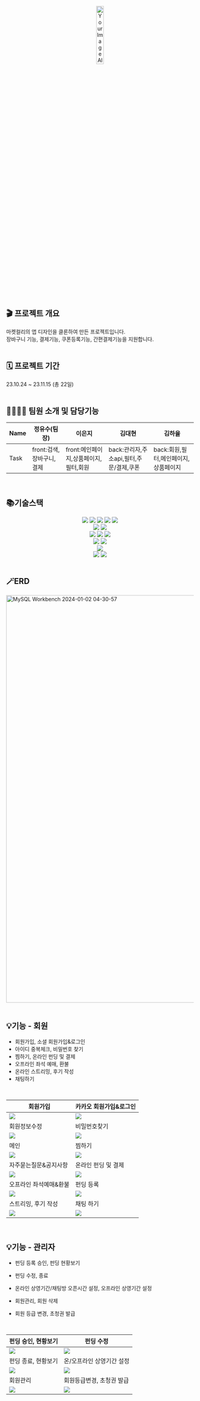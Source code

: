<p align="center">
    <img width="20%" height="20%" src="https://github.com/Jeongyusu/market-kurly-flutter/assets/130957655/581fa4ac-3d19-4abd-aa2d-0470c05a0994" alt="Your Image Alt Text">
</p>

## 🎬 프로젝트 개요
마켓컬리의 앱 디자인을 클론하여 만든 프로젝트입니다.\
장바구니 기능, 결제기능, 쿠폰등록기능, 간편결제기능을 지원합니다.
<br>
<br>
## 🗓 프로젝트 기간
23.10.24 ~ 23.11.15 (총 22일)
<br>
<br>
## 👨‍👨‍👧‍👦 팀원 소개 및 담당기능
|Name|정유수(팀장)|이은지|김대현|김하율|
|---|---|---|---|---|
|Task|front:검색,장바구니,결제|front:메인페이지,상품페이지,필터,회원|back:관리자,주소api,필터,주문/결제,쿠폰|back:회원,필터,메인페이지,상품페이지|
<br>

## 📚기술스택
<div align=center> 
  <img src="https://img.shields.io/badge/html5-E34F26?style=for-the-badge&logo=html5&logoColor=white"> 
  <img src="https://img.shields.io/badge/css-1572B6?style=for-the-badge&logo=css3&logoColor=white"> 
  <img src="https://img.shields.io/badge/javascript-F7DF1E?style=for-the-badge&logo=javascript&logoColor=black"> 
  <img src="https://img.shields.io/badge/jquery-0769AD?style=for-the-badge&logo=jquery&logoColor=white">
  <img src="https://img.shields.io/badge/bootstrap-7952B3?style=for-the-badge&logo=bootstrap&logoColor=white">
  <br>
  
  <img src="https://img.shields.io/badge/mysql-4479A1?style=for-the-badge&logo=mysql&logoColor=white"> 
  <img src="https://img.shields.io/badge/H2 database-ECD53F?style=for-the-badge&logoColor=white"> 
  <br>
  
  <img src="https://img.shields.io/badge/springboot-6DB33F?style=for-the-badge&logo=springboot&logoColor=white">
  <img src="https://img.shields.io/badge/java-007396?style=for-the-badge&logo=java&logoColor=white"> 
  <img src="https://img.shields.io/badge/gradle-221E1F?style=for-the-badge&logo=java&logoColor=white"> 
  <br>

  <img src="https://img.shields.io/badge/apache tomcat-F8DC75?style=for-the-badge&logo=apachetomcat&logoColor=white">
  <img src="https://img.shields.io/badge/mustache-00148C?style=for-the-badge&logoColor=white">
  <br>

  <img src="https://img.shields.io/badge/portOne api-6F02B5?style=for-the-badge&logoColor=white">
  <br>

  <img src="https://img.shields.io/badge/github-181717?style=for-the-badge&logo=github&logoColor=white">
  <img src="https://img.shields.io/badge/git-F05032?style=for-the-badge&logo=git&logoColor=white">


</div>

<br>

## 🪄ERD
<img width="1094" alt="MySQL Workbench 2024-01-02 04-30-57" src="https://github.com/Jeongyusu/indie-fliker/assets/130957655/f98b2a62-d847-40c7-9b09-78c28727ac51">

<br>
<br>

## 💡기능 - 회원
- 회원가입, 소셜 회원가입&로그인
- 아이디 중복체크, 비밀번호 찾기
- 찜하기, 온라인 펀딩 및 결제
- 오프라인 좌석 예매, 환불
- 온라인 스트리밍, 후기 작성
- 채팅하기
<br>

|회원가입|카카오 회원가입&로그인|
|--|--|
|<img src="https://github.com/Jeongyusu/indie-fliker/assets/130957655/98a2cf63-69de-438e-8db6-664429ec937c">|<img src="https://github.com/Jeongyusu/indie-fliker/assets/130957655/c5c1a93f-8950-4099-87ac-57bb95ea2836">|
|회원정보수정|비밀번호찾기|
|<img src="https://github.com/Jeongyusu/indie-fliker/assets/130957655/aa43d4f9-b844-4989-a7e4-55091f0cfd0e">|<img src="https://github.com/Jeongyusu/indie-fliker/assets/130957655/d80a330b-5a9c-405e-85a8-bc041656dcfa">|
|메인|찜하기|
|<img src="https://github.com/Jeongyusu/indie-fliker/assets/130957655/019f22ee-84d6-4388-b3e8-2af7ec0f4b8c">|<img src="https://github.com/Jeongyusu/indie-fliker/assets/130957655/bbca8edb-42ec-44aa-95ec-0a249af34c4a">|
|자주묻는질문&공지사항|온라인 펀딩 및 결제|
|<img src="https://github.com/Jeongyusu/indie-fliker/assets/130957655/3b56c6bb-d57a-4f65-8003-1938f33ab674">|<img src="https://github.com/Jeongyusu/indie-fliker/assets/130957655/bd4219d7-b04c-4bd5-976c-41dcb7651e50">|
|오프라인 좌석예매&환불|펀딩 등록|
|<img src="https://github.com/Jeongyusu/indie-fliker/assets/130957655/e9798940-75cf-43b6-9eb6-4f3fd6c50db3">|<img src="https://github.com/Jeongyusu/indie-fliker/assets/130957655/ac3a5a55-bfec-4e02-b7c7-e6666729dca0">|
|스트리밍, 후기 작성|채팅 하기|
|<img src="https://github.com/Jeongyusu/indie-fliker/assets/130957655/f5241996-daf2-4dfb-8737-03819579591d">|<img src="https://github.com/Jeongyusu/indie-fliker/assets/130957655/e9569a42-4eda-4329-b7bb-ad27d4d5f6a2">|

<br>

## 💡기능 - 관리자
- 펀딩 등록 승인, 펀딩 현황보기
- 펀딩 수정, 종료
- 온라인 상영기간/채팅방 오픈시간 설정, 오프라인 상영기간 설정
- 회원관리, 회원 삭제
- 회원 등급 변경, 초청권 발급

  <br>
|펀딩 승인, 현황보기|펀딩 수정|
|--|--|
|<img src="https://github.com/Jeongyusu/indie-fliker/assets/130957655/321fb609-64a5-4f50-9927-b14e9425069b">|<img src="https://github.com/Jeongyusu/indie-fliker/assets/130957655/f21f2d5e-c2ce-49d1-9e78-b5d0fb65e660">|
|펀딩 종료, 현황보기|온/오프라인 상영기간 설정|
|<img src="https://github.com/Jeongyusu/indie-fliker/assets/130957655/321fb609-64a5-4f50-9927-b14e9425069b">|<img src="https://github.com/Jeongyusu/indie-fliker/assets/130957655/84387cb0-e149-4fbb-8837-88dc0e4bed04">|
|회원관리|회원등급변경, 초청권 발급|
|<img src="https://github.com/Jeongyusu/indie-fliker/assets/130957655/57770421-a4b9-43b9-9923-ff66627630f4">|<img src="https://github.com/Jeongyusu/indie-fliker/assets/130957655/fa2a567d-0cac-47f9-9753-5a706fe58a90">|




